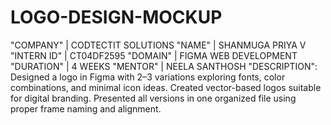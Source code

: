 # LOGO-DESIGN-MOCKUP
"COMPANY" | CODTECTIT SOLUTIONS
"NAME"    | SHANMUGA PRIYA V
"INTERN ID" | CT04DF2595
"DOMAIN"  | FIGMA WEB DEVELOPMENT
"DURATION"  | 4 WEEKS
"MENTOR"   |  NEELA SANTHOSH
"DESCRIPTION":
          Designed a logo in Figma with 2–3 variations exploring fonts, color combinations, and minimal icon ideas. Created vector-based logos suitable for digital branding. Presented all versions in one organized file using proper frame naming and alignment.
